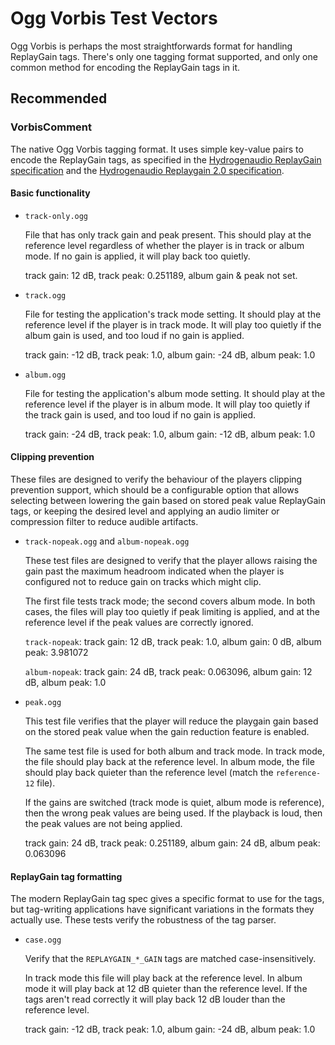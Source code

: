 # Ogg Vorbis Test Vectors

Ogg Vorbis is perhaps the most straightforwards format for handling ReplayGain
tags. There's only one tagging format supported, and only one common method for
encoding the ReplayGain tags in it.

## Recommended

### VorbisComment

The native Ogg Vorbis tagging format. It uses simple key-value pairs to encode the
ReplayGain tags, as specified in the
[Hydrogenaudio ReplayGain specification](http://wiki.hydrogenaud.io/index.php?title=ReplayGain_specification#ID3v2) 
and the
[Hydrogenaudio Replaygain 2.0 specification](http://wiki.hydrogenaud.io/index.php?title=ReplayGain_2.0_specification#ID3v2).

#### Basic functionality

- `track-only.ogg`

  File that has only track gain and peak present. This should play at the
  reference level regardless of whether the player is in track or album mode.
  If no gain is applied, it will play back too quietly.

  track gain: 12 dB, track peak: 0.251189, album gain & peak not set.

- `track.ogg`

  File for testing the application's track mode setting. It should play at the
  reference level if the player is in track mode. It will play too quietly if
  the album gain is used, and too loud if no gain is applied.

  track gain: -12 dB, track peak: 1.0, album gain: -24 dB, album peak: 1.0

- `album.ogg`

  File for testing the application's album mode setting. It should play at the
  reference level if the player is in album mode. It will play too quietly if
  the track gain is used, and too loud if no gain is applied.

  track gain: -24 dB, track peak: 1.0, album gain: -12 dB, album peak: 1.0

#### Clipping prevention

These files are designed to verify the behaviour of the players clipping
prevention support, which should be a configurable option that allows selecting
between lowering the gain based on stored peak value ReplayGain tags, or
keeping the desired level and applying an audio limiter or compression filter
to reduce audible artifacts.

- `track-nopeak.ogg` and `album-nopeak.ogg`

  These test files are designed to verify that the player allows raising the
  gain past the maximum headroom indicated when the player is configured not
  to reduce gain on tracks which might clip.

  The first file tests track mode; the second covers album mode. In both cases,
  the files will play too quietly if peak limiting is applied, and at the
  reference level if the peak values are correctly ignored.

  `track-nopeak`: track gain: 12 dB, track peak: 1.0,
                  album gain: 0 dB, album peak: 3.981072

  `album-nopeak`: track gain: 24 dB, track peak: 0.063096, 
                  album gain: 12 dB, album peak: 1.0

- `peak.ogg`

  This test file verifies that the player will reduce the playgain gain based
  on the stored peak value when the gain reduction feature is enabled.

  The same test file is used for both album and track mode. In track mode, the
  file should play back at the reference level. In album mode, the file should
  play back quieter than the reference level (match the `reference-12` file).

  If the gains are switched (track mode is quiet, album mode is reference),
  then the wrong peak values are being used. If the playback is loud, then
  the peak values are not being applied.

  track gain: 24 dB, track peak: 0.251189,
  album gain: 24 dB, album peak: 0.063096

#### ReplayGain tag formatting

The modern ReplayGain tag spec gives a specific format to use for the tags,
but tag-writing applications have significant variations in the formats
they actually use. These tests verify the robustness of the tag parser.

- `case.ogg`

  Verify that the `REPLAYGAIN_*_GAIN` tags are matched case-insensitively.

  In track mode this file will play back at the reference level. In album
  mode it will play back at 12 dB quieter than the reference level. If the
  tags aren't read correctly it will play back 12 dB louder than the
  reference level.

  track gain: -12 dB, track peak: 1.0, album gain: -24 dB, album peak: 1.0
